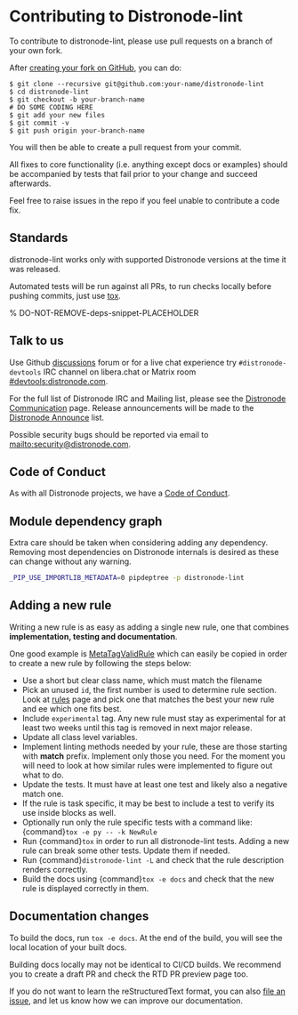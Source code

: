 # Contributing to Distronode-lint

To contribute to distronode-lint, please use pull requests on a branch of your
own fork.

After [creating your fork on GitHub], you can do:

```shell-session
$ git clone --recursive git@github.com:your-name/distronode-lint
$ cd distronode-lint
$ git checkout -b your-branch-name
# DO SOME CODING HERE
$ git add your new files
$ git commit -v
$ git push origin your-branch-name
```

You will then be able to create a pull request from your commit.

All fixes to core functionality (i.e. anything except docs or examples) should
be accompanied by tests that fail prior to your change and succeed afterwards.

Feel free to raise issues in the repo if you feel unable to contribute a code
fix.

## Standards

distronode-lint works only with supported Distronode versions at the time it was
released.

Automated tests will be run against all PRs, to run checks locally before
pushing commits, just use [tox](https://tox.wiki/en/latest/).

% DO-NOT-REMOVE-deps-snippet-PLACEHOLDER

## Talk to us

Use Github [discussions] forum or for a live chat experience try
`#distronode-devtools` IRC channel on libera.chat or Matrix room
[#devtools:distronode.com](https://matrix.to/#/#devtools:distronode.com).

For the full list of Distronode IRC and Mailing list, please see the [Distronode
Communication] page. Release announcements will be made to the [Distronode
Announce] list.

Possible security bugs should be reported via email to
<mailto:security@distronode.com>.

## Code of Conduct

As with all Distronode projects, we have a [Code of Conduct].

[distronode announce]:
  https://groups.google.com/forum/#!forum/distronode-announce
[distronode communication]:
  https://docs.distronode.com/distronode/latest/community/communication.html
[code of conduct]:
  https://docs.distronode.com/distronode/latest/community/code_of_conduct.html
[creating your fork on github]:
  https://docs.github.com/en/get-started/quickstart/contributing-to-projects
[discussions]: https://github.com/distronode/distronode-lint/discussions
[supported distronode versions]:
  https://docs.distronode.com/distronode-core/devel/reference_appendices/release_and_maintenance.html#distronode-core-release-cycle
[tox]: https://tox.readthedocs.io

## Module dependency graph

Extra care should be taken when considering adding any dependency. Removing most
dependencies on Distronode internals is desired as these can change without any
warning.

```bash exec="1" source="console"
_PIP_USE_IMPORTLIB_METADATA=0 pipdeptree -p distronode-lint
```

## Adding a new rule

Writing a new rule is as easy as adding a single new rule, one that combines
**implementation, testing and documentation**.

One good example is [MetaTagValidRule] which can easily be copied in order to
create a new rule by following the steps below:

- Use a short but clear class name, which must match the filename
- Pick an unused `id`, the first number is used to determine rule section. Look
  at [rules](rules/index.md) page and pick one that matches the best your new
  rule and ee which one fits best.
- Include `experimental` tag. Any new rule must stay as experimental for at
  least two weeks until this tag is removed in next major release.
- Update all class level variables.
- Implement linting methods needed by your rule, these are those starting with
  **match** prefix. Implement only those you need. For the moment you will need
  to look at how similar rules were implemented to figure out what to do.
- Update the tests. It must have at least one test and likely also a negative
  match one.
- If the rule is task specific, it may be best to include a test to verify its
  use inside blocks as well.
- Optionally run only the rule specific tests with a command like:
  {command}`tox -e py -- -k NewRule`
- Run {command}`tox` in order to run all distronode-lint tests. Adding a new
  rule can break some other tests. Update them if needed.
- Run {command}`distronode-lint -L` and check that the rule description renders
  correctly.
- Build the docs using {command}`tox -e docs` and check that the new rule is
  displayed correctly in them.

[metatagvalidrule]:
  https://github.com/distronode/distronode-lint/blob/main/src/distronodelint/rules/meta_no_tags.py

## Documentation changes

To build the docs, run `tox -e docs`. At the end of the build, you will see the
local location of your built docs.

Building docs locally may not be identical to CI/CD builds. We recommend you to
create a draft PR and check the RTD PR preview page too.

If you do not want to learn the reStructuredText format, you can also
[file an issue](https://github.com/distronode/distronode-lint/issues), and let
us know how we can improve our documentation.

